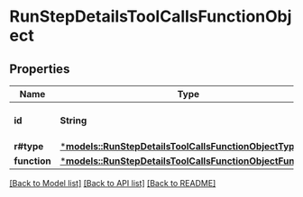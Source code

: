 # RunStepDetailsToolCallsFunctionObject

## Properties
Name | Type | Description | Notes
------------ | ------------- | ------------- | -------------
**id** | **String** | The ID of the tool call object. | 
**r#type** | [***models::RunStepDetailsToolCallsFunctionObjectType**](RunStepDetailsToolCallsFunctionObject_type.md) |  | 
**function** | [***models::RunStepDetailsToolCallsFunctionObjectFunction**](RunStepDetailsToolCallsFunctionObject_function.md) |  | 

[[Back to Model list]](../README.md#documentation-for-models) [[Back to API list]](../README.md#documentation-for-api-endpoints) [[Back to README]](../README.md)



